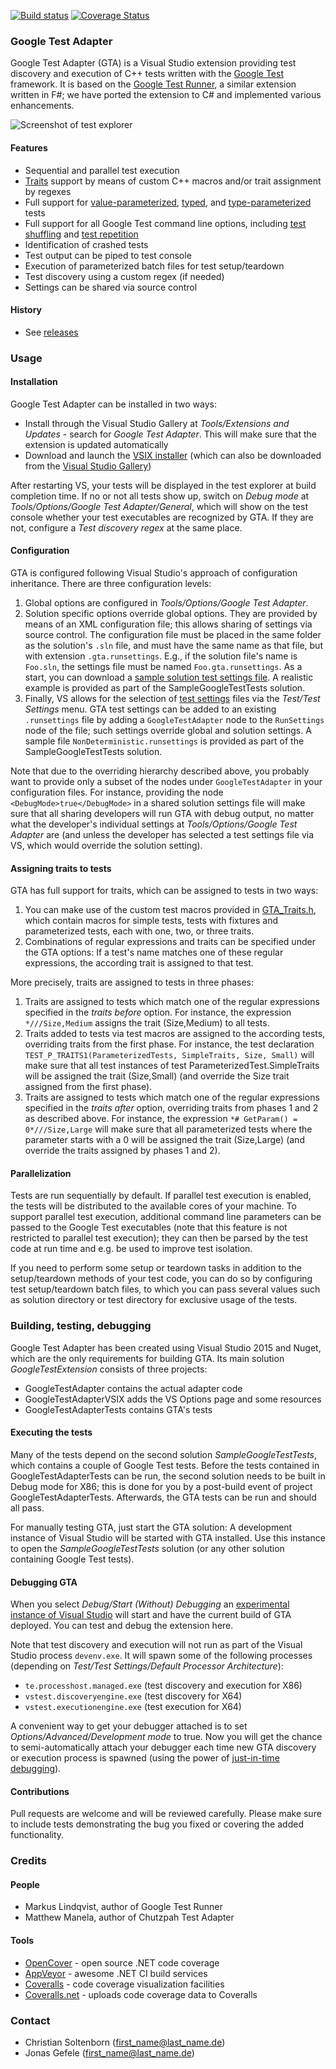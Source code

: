 [![Build status](https://ci.appveyor.com/api/projects/status/8hdgmdy1ogqi606j/branch/master?svg=true)](https://ci.appveyor.com/project/csoltenborn/googletestadapter-u1cxh/branch/master) [![Coverage Status](https://coveralls.io/repos/csoltenborn/GoogleTestAdapter/badge.svg?branch=master&service=github)](https://coveralls.io/github/csoltenborn/GoogleTestAdapter?branch=master)

### Google Test Adapter

Google Test Adapter (GTA) is a Visual Studio extension providing test discovery and execution of C++ tests written with the [Google Test](https://github.com/google/googletest) framework. It is based on the [Google Test Runner](https://github.com/markusl/GoogleTestRunner), a similar extension written in F#; we have ported the extension to C# and implemented various enhancements.

![Screenshot of test explorer](https://raw.githubusercontent.com/csoltenborn/GoogleTestAdapter/master/GoogleTestExtension/GoogleTestAdapterVSIX/Resources/Screenshot.png "Screenshot of test explorer")

#### Features

* Sequential and parallel test execution
* [Traits](http://blogs.msdn.com/b/visualstudioalm/archive/2012/11/09/how-to-manage-unit-tests-in-visual-studio-2012-update-1-part-1-using-traits-in-the-unit-test-explorer.aspx) support by means of custom C++ macros and/or trait assignment by regexes
* Full support for [value-parameterized](https://github.com/google/googletest/blob/master/googletest/docs/AdvancedGuide.md#value-parameterized-tests), [typed](https://github.com/google/googletest/blob/master/googletest/docs/AdvancedGuide.md#typed-tests), and [type-parameterized](https://github.com/google/googletest/blob/master/googletest/docs/AdvancedGuide.md#type-parameterized-tests) tests
* Full support for all Google Test command line options, including [test shuffling](https://github.com/google/googletest/blob/master/googletest/docs/AdvancedGuide.md#shuffling-the-tests) and [test repetition](https://github.com/google/googletest/blob/master/googletest/docs/AdvancedGuide.md#repeating-the-tests)
* Identification of crashed tests
* Test output can be piped to test console
* Execution of parameterized batch files for test setup/teardown
* Test discovery using a custom regex (if needed)
* Settings can be shared via source control

#### History

* See [releases](https://github.com/csoltenborn/GoogleTestAdapter/releases)

### Usage

#### Installation

Google Test Adapter can be installed in two ways:

* Install through the Visual Studio Gallery at *Tools/Extensions and Updates* - search for *Google Test Adapter*. This will make sure that the extension is updated automatically
* Download and launch the [VSIX installer](https://github.com/csoltenborn/GoogleTestAdapter/releases/download/v0.2.3/GoogleTestAdapter-0.2.3.vsix) (which can also be downloaded from the [Visual Studio Gallery](https://visualstudiogallery.msdn.microsoft.com/94c02701-8043-4851-8458-34f137d10874))

After restarting VS, your tests will be displayed in the test explorer at build completion time. If no or not all tests show up, switch on *Debug mode* at *Tools/Options/Google Test Adapter/General*, which will show on the test console whether your test executables are recognized by GTA. If they are not, configure a *Test discovery regex* at the same place.

#### Configuration

GTA is configured following Visual Studio's approach of configuration inheritance. There are three configuration levels:

1. Global options are configured in *Tools/Options/Google Test Adapter*.
2. Solution specific options override global options. They are provided by means of an XML configuration file; this allows sharing of settings via source control. The configuration file must be placed in the same folder as the solution's `.sln` file, and must have the same name as that file, but with extension `.gta.runsettings`. E.g., if the solution file's name is `Foo.sln`, the settings file must be named `Foo.gta.runsettings`. As a start, you can download a [sample solution test settings file](https://raw.githubusercontent.com/csoltenborn/GoogleTestAdapter/master/GoogleTestExtension/Resources/AllTestSettings.gta.runsettings). A realistic example is provided as part of the SampleGoogleTestTests solution.
3. Finally, VS allows for the selection of [test settings](https://msdn.microsoft.com/en-us/library/jj635153.aspx) files via the *Test/Test Settings* menu. GTA test settings can be added to an existing `.runsettings` file by adding a `GoogleTestAdapter` node to the `RunSettings` node of the file; such settings override global and solution settings. A sample file `NonDeterministic.runsettings` is provided as part of the SampleGoogleTestTests solution.

Note that due to the overriding hierarchy described above, you probably want to provide only a subset of the nodes under `GoogleTestAdapter` in your configuration files. For instance, providing the node `<DebugMode>true</DebugMode>` in a shared solution settings file will make sure that all sharing developers will run GTA with debug output, no matter what the developer's individual settings at *Tools/Options/Google Test Adapter* are (and unless the developer has selected a test settings file via VS, which would override the solution setting).

#### Assigning traits to tests

GTA has full support for traits, which can be assigned to tests in two ways:

1. You can make use of the custom test macros provided in [GTA_Traits.h](https://raw.githubusercontent.com/csoltenborn/GoogleTestAdapter/master/GoogleTestExtension/GoogleTestAdapter/Resources/GTA_Traits.h), which contain macros for simple tests, tests with fixtures and parameterized tests, each with one, two, or three traits. 
2. Combinations of regular expressions and traits can be specified under the GTA options: If a test's name matches one of these regular expressions, the according trait is assigned to that test. 

More precisely, traits are assigned to tests in three phases:

1. Traits are assigned to tests which match one of the regular expressions specified in the *traits before* option. For instance, the expression `*///Size,Medium` assigns the trait (Size,Medium) to all tests.
2. Traits added to tests via test macros are assigned to the according tests, overriding traits from the first phase. For instance, the test declaration `TEST_P_TRAITS1(ParameterizedTests, SimpleTraits, Size, Small)` will make sure that all test instances of test ParameterizedTest.SimpleTraits will be assigned the trait (Size,Small) (and override the Size trait assigned from the first phase).
3. Traits are assigned to tests which match one of the regular expressions specified in the *traits after* option, overriding traits from phases 1 and 2 as described above. For instance, the expression `*# GetParam() = 0*///Size,Large` will make sure that all parameterized tests where the parameter starts with a 0 will be assigned the trait (Size,Large) (and override the traits assigned by phases 1 and 2). 

#### Parallelization

Tests are run sequentially by default. If parallel test execution is enabled, the tests will be distributed to the available cores of your machine. To support parallel test execution, additional command line parameters can be passed to the Google Test executables (note that this feature is not restricted to parallel test execution); they can then be parsed by the test code at run time and e.g. be used to improve test isolation.

If you need to perform some setup or teardown tasks in addition to the setup/teardown methods of your test code, you can do so by configuring test setup/teardown batch files, to which you can pass several values such as solution directory or test directory for exclusive usage of the tests.


### Building, testing, debugging

Google Test Adapter has been created using Visual Studio 2015 and Nuget, which are the only requirements for building GTA. Its main solution *GoogleTestExtension* consists of three projects:

* GoogleTestAdapter contains the actual adapter code
* GoogleTestAdapterVSIX adds the VS Options page and some resources
* GoogleTestAdapterTests contains GTA's tests

#### Executing the tests

Many of the tests depend on the second solution *SampleGoogleTestTests*, which contains a couple of Google Test tests. Before the tests contained in GoogleTestAdapterTests can be run, the second solution needs to be built in Debug mode for X86; this is done for you by a post-build event of project GoogleTestAdapterTests. Afterwards, the GTA tests can be run and should all pass.

For manually testing GTA, just start the GTA solution: A development instance of Visual Studio will be started with GTA installed. Use this instance to open the *SampleGoogleTestTests* solution (or any other solution containing Google Test tests).

#### Debugging GTA

When you select *Debug/Start (Without) Debugging* an [experimental instance of Visual Studio](https://msdn.microsoft.com/en-us/library/vstudio/bb166560.aspx) will start and have the current build of GTA deployed. You can test and debug the extension here.

Note that test discovery and execution will not run as part of the Visual Studio process `devenv.exe`. It will spawn some of the following processes (depending on *Test/Test Settings/Default Processor Architecture*):
* `te.processhost.managed.exe` (test discovery and execution for X86)
* `vstest.discoveryengine.exe` (test discovery for X64)
* `vstest.executionengine.exe` (test execution for X64)

A convenient way to get your debugger attached is to set *Options/Advanced/Development mode* to true. Now you will get the chance to semi-automatically attach your debugger each time new GTA discovery or execution process is spawned (using the power of [just-in-time debugging](https://msdn.microsoft.com/en-us/library/5hs4b7a6.aspx)).


#### Contributions

Pull requests are welcome and will be reviewed carefully. Please make sure to include tests demonstrating the bug you fixed or covering the added functionality.


### Credits

#### People
* Markus Lindqvist, author of Google Test Runner
* Matthew Manela, author of Chutzpah Test Adapter

#### Tools
* [OpenCover](https://github.com/OpenCover/opencover) - open source .NET code coverage
* [AppVeyor](http://www.appveyor.com/) - awesome .NET CI build services
* [Coveralls](https://coveralls.io/) - code coverage visualization facilities
* [Coveralls.net](https://github.com/csmacnz/coveralls.net) - uploads code coverage data to Coveralls


### Contact

* Christian Soltenborn (first_name@last_name.de)
* Jonas Gefele (first_name@last_name.de)
